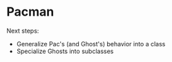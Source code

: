 # Pacman

Next steps:
+ Generalize Pac's (and Ghost's) behavior into a class
+ Specialize Ghosts into subclasses
